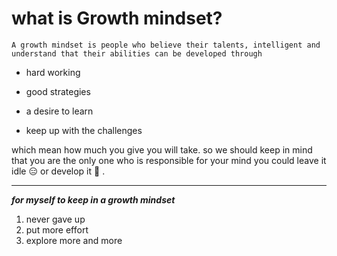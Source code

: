 # **what is Growth mindset?**

    A growth mindset is people who believe their talents, intelligent and understand that their abilities can be developed through

- hard working

- good strategies

- a desire to learn

- keep up with the challenges

 which mean how much you give you will take. so we should keep in mind that you are the only one who is responsible for your mind you could leave it idle 😑 or develop it 🧐 .

 ________________

 ***for myself to keep  in a growth mindset***

 1. never gave up
 2. put more effort
 3. explore more and more
